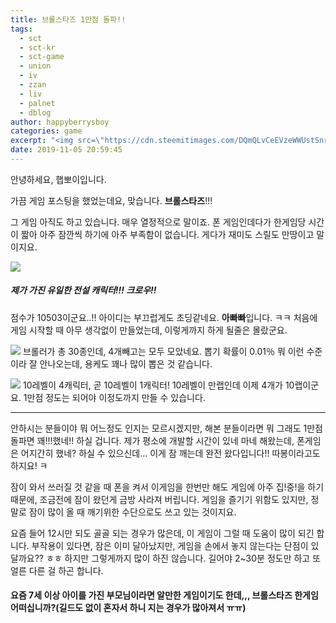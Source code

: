 ```yaml
---
title: 브롤스타즈 1만점 돌파!!
tags:
  - sct
  - sct-kr
  - sct-game
  - union
  - iv
  - zzan
  - liv
  - palnet
  - dblog
author: happyberrysboy
categories: game
excerpt: "<img src=\"https://cdn.steemitimages.com/DQmQLvCeEVzeWWUstSnrSVZZ3HfTD8LF58mHaX9hbRD1ehi/image.png\" />\r\n안녕하세요, 햅뽀이입니다.  가끔 게임 포스팅을 했었는데요,  맞습니다. **브롤스타즈**!!!  그 게임 아직도 하고 있습니다. 매우 열정적으로 말이죠.  폰 게임인데다가 한게임당 시간이 짧아 아주 잠깐씩 하기에 아주 부족함이 없습니다. 게다가 재미도 스릴도 만땅이고 말이지요.   ##### 제가 가진 유일한 전설 캐릭터!!! 크로우!!  점수가 1050....."
date: 2019-11-05 20:59:45
---
```


안녕하세요, 햅뽀이입니다.

가끔 게임 포스팅을 했었는데요,  맞습니다. **브롤스타즈**!!!

그 게임 아직도 하고 있습니다. 매우 열정적으로 말이죠.  폰 게임인데다가 한게임당 시간이 짧아 아주 잠깐씩 하기에 아주 부족함이 없습니다. 게다가 재미도 스릴도 만땅이고 말이지요.

![](https://cdn.steemitimages.com/DQmQLvCeEVzeWWUstSnrSVZZ3HfTD8LF58mHaX9hbRD1ehi/image.png)
##### 제가 가진 유일한 전설 캐릭터!!! 크로우!!

점수가 10503이군요..!! 아이디는 부끄럽게도 초딩같네요. **아빠빠**입니다. ㅋㅋ 처음에 게임 시작할 때 아무 생각없이 만들었는데, 이렇게까지 하게 될줄은 몰랐군요.


![](https://cdn.steemitimages.com/DQmVSz1jkUnEcyhLnM4ZtjRAEHoeLcVeACDbqCnjdKHXNSv/image.png)
브롤러가 총 30종인데, 4개빼고는 모두 모았네요. 뽑기 확률이 0.01％ 뭐 이런 수준이라 잘 안나오는데, 용케도 꽤나 많이 뽑은 것 같습니다.


![](https://cdn.steemitimages.com/DQmPZBwJxPmGFmohU2bpVKNAEgCunHXp6UtfAAbgNqepky9/image.png)
10레벨이 4캐릭터, 곧 10레벨이 1캐릭터! 10레벨이 만랩인데 이제 4개가 10랩이군요. 1만점 정도는 되어야 이정도까지 만들 수 있습니다. 

___

안하시는 분들이야 뭐 어느정도 인지는 모르시겠지만, 해본 분들이라면 뭐 그래도 1만점 돌파면 꽤!!!했네!! 하실 겁니다. 제가 평소에 개발할 시간이 있네 마네 해왔는데, 폰게임은 어지간히 했네? 하실 수 있으신데... 이게 잠 깨는데 완전 왔다입니다!! 따봉이라고도 하지요! ㅋ 

잠이 와서 쓰러질 것 같을 때 폰을 켜서 이게임을 한번만 해도 게임에 아주 집!중!을 하기 때문에, 조금전에 잠이 왔던게 금방 사라져 버립니다. 게임을 즐기기 위함도 있지만, 정말로 잠이 많이 올 때 깨기위한 수단으로도 쓰고 있는 것이지요.

요즘 들어 12시만 되도 골골 되는 경우가 많은데, 이 게임이 그럴 때 도움이 많이 되긴 합니다. 부작용이 있다면, 잠은 이미 달아났지만, 게임을 손에서 놓지 않는다는 단점이 있달까요?? ㅎㅎ 하지만 그렇게까지 많이 하진 않습니다. 길어야 2~30분 정도만 하고 또 얼른 다른 걸 하곤 합니다.

#### 요즘 7세 이상 아이를 가진 부모님이라면 알만한 게임이기도 한데,,, 브롤스타즈 한게임 어떠십니까?(길드도 없이 혼자서 하니 지는 경우가 많아져서 ㅠㅠ)